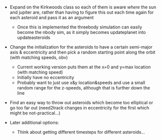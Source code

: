 * Expand on the Kirkwoods class so each of them is aware *where* the sun and jupiter are, rather than having to figure this out each time again for each asteroid and pass it as an argument
  - Once this is implemented the threebody simulation can easily become the nbody sim, as it simply becomes updateplanet into updateasteroids

* Change the initialization for the asteroids to have a certain semi-major axis & eccentricity and then pick a random starting point along the orbit (with matching speeds, obv)
  - Current working version puts them at the x=0 and y=max location (with matching speed)
  - Initially have no eccentricity
  - Probably want to just use x&y location&speeds and use a small random range for the z-speeds, although that is further down the line
    
* Find an easy way to throw out asteroids which become too elliptical or go too far out (need2track changes in eccentricity for the first which might be not-practical...)

* Later additional options:
  - Think about getting different timesteps for different asteroids...
